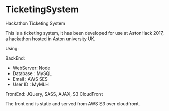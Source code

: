 # TicketingSystem

Hackathon Ticketing System

This is a ticketing system, it has been developed for use at AstonHack 2017, a hackathon hosted in Aston university UK.

Using:

BackEnd:

* WebServer: Node
* Database : MySQL
* Email    : AWS SES
* User ID  : MyMLH

FrontEnd: JQuery, SASS, AJAX, S3 CloudFront

The front end is static and served from AWS S3 over cloudfront.

